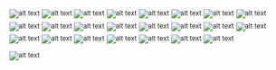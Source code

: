 <sub>![alt text](https://img.shields.io/badge/%20Libft-112/100%20Success-green?style=plastic&logo=42)</sub>
<sub>![alt text](https://img.shields.io/badge/%20Ft_printf-100/100%20Success-green?style=plastic&logo=42)</sub>
<sub>![alt text](https://img.shields.io/badge/%20Get_next_line-125/100%20Success-green?style=plastic&logo=42)</sub>
<sub>![alt text](https://img.shields.io/badge/%20Born2beroot-100/100%20Success-green?style=plastic&logo=42)</sub>
<sub>![alt text](https://img.shields.io/badge/%20So_long-100/100%20Success-green?style=plastic&logo=42)</sub>
<sub>![alt text](https://img.shields.io/badge/%20Pipex-Finished%20100/100%20Success-green?style=plastic&logo=42)</sub>
<sub>![alt text](https://img.shields.io/badge/%20Push_swap-84/100%20Success-green?style=plastic&logo=42)</sub>
<sub>![alt text](https://img.shields.io/badge/%20Minishell-125/100%20★%20Success-green?style=plastic&logo=42)</sub>
<sub>![alt text](https://img.shields.io/badge/%20Philosophers-100/100%20Success-green?style=plastic&logo=42)</sub>
<sub>![alt text](https://img.shields.io/badge/%20Cub3D-105/100%20Success-green?style=plastic&logo=42)</sub>
<sub>![alt text](https://img.shields.io/badge/%20CPP_0-80/100%20Success-green?style=plastic&logo=42)</sub>
<sub>![alt text](https://img.shields.io/badge/%20CPP_1-90/100%20Success-green?style=plastic&logo=42)</sub>
<sub>![alt text](https://img.shields.io/badge/%20CPP_2-80/100%20Success-green?style=plastic&logo=42)</sub>
<sub>![alt text](https://img.shields.io/badge/%20CPP_3-80/100%20Success-green?style=plastic&logo=42)</sub>
<sub>![alt text](https://img.shields.io/badge/%20CPP_4-80/100%20Success-green?style=plastic&logo=42)</sub>
<sub>![alt text](https://img.shields.io/badge/%20CPP_5-100/100%20Success-green?style=plastic&logo=42)</sub>
<sub>![alt text](https://img.shields.io/badge/%20CPP_6-100/100%20Success-green?style=plastic&logo=42)</sub>
<sub>![alt text](https://img.shields.io/badge/%20CPP_7-100/100%20Success-green?style=plastic&logo=42)</sub>
<sub>![alt text](https://img.shields.io/badge/%20CPP_8-100/100%20Success-green?style=plastic&logo=42)</sub>
<sub>![alt text](https://img.shields.io/badge/%20CPP_9-100/100%20Success-green?style=plastic&logo=42)</sub>
<sub>![alt text](https://img.shields.io/badge/%20Net_Practice-100/100%20Success-green?style=plastic&logo=42)</sub>
<sub>![alt text](https://img.shields.io/badge/%20Inception-Work%20in%20progress-orange?style=plastic&logo=42)</sub>
<sub>![alt text](https://img.shields.io/badge/%20Ft_IRC-Work%20in%20progress-orange?style=plastic&logo=42)</sub>


<sub>![alt text](https://img.shields.io/badge/%20-c3Nz-CC0000?logoColor=black&labelColor=white&style=plastic&logo=42)</sub>
